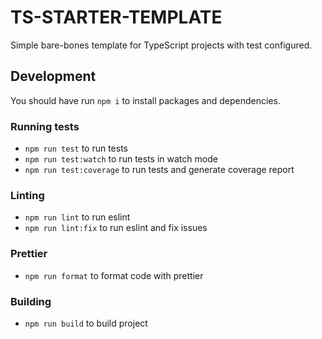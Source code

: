 # TS-STARTER-TEMPLATE

Simple bare-bones template for TypeScript projects with test configured.

## Development

You should have run ```npm i``` to install packages and dependencies.

### Running tests

* ```npm run test``` to run tests
* ```npm run test:watch``` to run tests in watch mode
* ```npm run test:coverage``` to run tests and generate coverage report

### Linting

* ```npm run lint``` to run eslint
* ```npm run lint:fix``` to run eslint and fix issues

### Prettier

* ```npm run format``` to format code with prettier

### Building

* ```npm run build``` to build project
